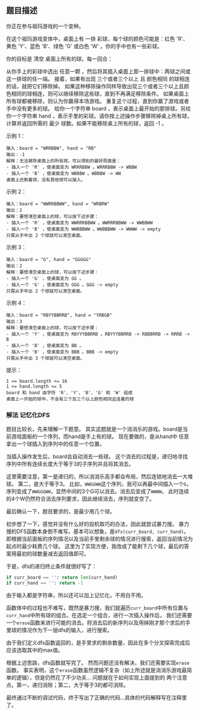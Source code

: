 ## 题目描述
你正在参与祖玛游戏的一个变种。

在这个祖玛游戏变体中，桌面上有 一排 彩球，每个球的颜色可能是：红色 'R'、黄色 'Y'、蓝色 'B'、绿色 'G' 或白色 'W' 。你的手中也有一些彩球。

你的目标是 清空 桌面上所有的球。每一回合：

从你手上的彩球中选出 任意一颗 ，然后将其插入桌面上那一排球中：两球之间或这一排球的任一端。
接着，如果有出现 三个或者三个以上 且 颜色相同 的球相连的话，就把它们移除掉。
如果这种移除操作同样导致出现三个或者三个以上且颜色相同的球相连，则可以继续移除这些球，直到不再满足移除条件。
如果桌面上所有球都被移除，则认为你赢得本场游戏。
重复这个过程，直到你赢了游戏或者手中没有更多的球。
给你一个字符串 board ，表示桌面上最开始的那排球。另给你一个字符串 hand ，表示手里的彩球。请你按上述操作步骤移除掉桌上所有球，计算并返回所需的 最少 球数。如果不能移除桌上所有的球，返回 -1 。

示例 1：
```
输入：board = "WRRBBW", hand = "RB"
输出：-1
解释：无法移除桌面上的所有球。可以得到的最好局面是：
- 插入一个 'R' ，使桌面变为 WRRRBBW 。WRRRBBW -> WBBW
- 插入一个 'B' ，使桌面变为 WBBBW 。WBBBW -> WW
桌面上还剩着球，没有其他球可以插入。
```
示例 2：
```
输入：board = "WWRRBBWW", hand = "WRBRW"
输出：2
解释：要想清空桌面上的球，可以按下述步骤：
- 插入一个 'R' ，使桌面变为 WWRRRBBWW 。WWRRRBBWW -> WWBBWW
- 插入一个 'B' ，使桌面变为 WWBBBWW 。WWBBBWW -> WWWW -> empty
只需从手中出 2 个球就可以清空桌面。
```
示例 3：
```
输入：board = "G", hand = "GGGGG"
输出：2
解释：要想清空桌面上的球，可以按下述步骤：
- 插入一个 'G' ，使桌面变为 GG 。
- 插入一个 'G' ，使桌面变为 GGG 。GGG -> empty
只需从手中出 2 个球就可以清空桌面。
```
示例 4：
```
输入：board = "RBYYBBRRB", hand = "YRBGB"
输出：3
解释：要想清空桌面上的球，可以按下述步骤：
- 插入一个 'Y' ，使桌面变为 RBYYYBBRRB 。RBYYYBBRRB -> RBBBRRB -> RRRB -> B
- 插入一个 'B' ，使桌面变为 BB 。
- 插入一个 'B' ，使桌面变为 BBB 。BBB -> empty
只需从手中出 3 个球就可以清空桌面。
```

提示：
```
1 <= board.length <= 16
1 <= hand.length <= 5
board 和 hand 由字符 'R'、'Y'、'B'、'G' 和 'W' 组成
桌面上一开始的球中，不会有三个及三个以上颜色相同且连着的球
```

### 解法 记忆化DFS
题目比较长，先来理解一下题意。
其实这题就是一个消消乐的游戏。board是当前游戏面板的一个序列，而hand是手上有的球。
现在要做的，是从hand中 任意 拿出一个球插入到序列中的任意一个位置。

当插入操作发生后，board会自动消去一些球。
这个消去的过程是，递归地寻找序列中所有连续长度大于等于3的子序列并且将其消去。

这里需要注意，第一是递归的，所以消消乐高手都会布局，然后连锁地消去一大堆球。
第二，是大于等于3。
比如，`WWGGWW`这个序列，我可以再最中间插入一个`G`，序列变成了`WWGGGWW`，显然中间的3个G可以消去。消去后变成了`WWWW`，
此时连续的4个W仍然符合消去序列要求，因此继续消去，序列就变空了。

最后确认一下，题目要求的，是最少用几个球。

初步想了一下，感觉并没有什么好的投机取巧的办法，因此就尝试暴力搜。
暴力搜的DFS函数本身倒不难写。基本可以想象，是`dfs(curr_board, curr_hand)`。
即根据当前面板的序列情况以及当前手里剩余球的情况进行搜索，返回当前情况为起点时最少耗费几个球。
这里为了实现方便，我改成了能剩下几个球，最后的答案用最初的球数量减去返回值即可。

于是，dfs的递归终止条件就很好写了：
```python
if curr_board == '': return len(curr_hand)
if curr_hand == '': return -1
```
由于输入都是字符串，所以还可以加上记忆化，不用白不用。

函数体中的过程也不难写，既然是暴力搜，我们就遍历`curr_board`中所有位置与`curr_hand`中所有球的组合。在选定一个组合，进行一次插入操作后，
我们还需要一个`erase`函数来进行可能的消去。将消去后的新序列以及用掉刚才那个求后的手里球的情况作为下一层dfs的输入，进行搜索。

由于我们定义dfs函数返回的，是手里求的剩余数量，因此在多个分叉探索完成后应该选取其中的max值。

根据上述思路，dfs函数就写完了。
然而问题还没有解决，我们还需要实现`erase`函数。
事实表明，这个`erase`函数虽然逻辑不复杂（如上所述就是消消乐游戏最简单的逻辑），但是仍然花了不少功夫…
问题就在于如何实现上面提到的 两个注意点。第一，递归消除；第二，大于等于3的都可消除。

最终通过不断的调试代码，终于写出了正确的代码…具体的代码解释写在注释里了。
